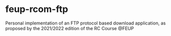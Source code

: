 # feup-rcom-ftp
Personal implementation of an FTP protocol based download application, as proposed by the 2021/2022 edition of the RC Course @FEUP
